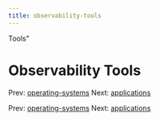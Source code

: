 ```yaml
---
title: observability-tools
---
```


Tools"

# Observability Tools

Prev: [operating-systems](operating-systems.md)
Next: [applications](applications.md)

Prev: [operating-systems](operating-systems.md)
Next: [applications](applications.md)
